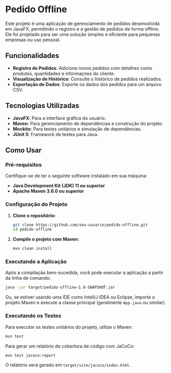 # Pedido Offline

Este projeto é uma aplicação de gerenciamento de pedidos desenvolvida em JavaFX, permitindo o registro e a gestão de pedidos de forma offline. Ele foi projetado para ser uma solução simples e eficiente para pequenas empresas ou uso pessoal.

## Funcionalidades

- **Registro de Pedidos**: Adicione novos pedidos com detalhes como produtos, quantidades e informações do cliente.
- **Visualização de Histórico**: Consulte o histórico de pedidos realizados.
- **Exportação de Dados**: Exporte os dados dos pedidos para um arquivo CSV.

## Tecnologias Utilizadas

- **JavaFX**: Para a interface gráfica do usuário.
- **Maven**: Para gerenciamento de dependências e construção do projeto.
- **Mockito**: Para testes unitários e simulação de dependências.
- **JUnit 5**: Framework de testes para Java.

## Como Usar

### Pré-requisitos

Certifique-se de ter o seguinte software instalado em sua máquina:

- **Java Development Kit (JDK) 11 ou superior**
- **Apache Maven 3.6.0 ou superior**

### Configuração do Projeto

1. **Clone o repositório:**

   ```bash
   git clone https://github.com/seu-usuario/pedido-offline.git
   cd pedido-offline
   ```

2. **Compile o projeto com Maven:**

   ```bash
   mvn clean install
   ```

### Executando a Aplicação

Após a compilação bem-sucedida, você pode executar a aplicação a partir da linha de comando:

```bash
java -jar target/pedido-offline-1.0-SNAPSHOT.jar
```

Ou, se estiver usando uma IDE como IntelliJ IDEA ou Eclipse, importe o projeto Maven e execute a classe principal (geralmente `App.java` ou similar).

### Executando os Testes

Para executar os testes unitários do projeto, utilize o Maven:

```bash
mvn test
```

Para gerar um relatório de cobertura de código com JaCoCo:

```bash
mvn test jacoco:report
```

O relatório será gerado em `target/site/jacoco/index.html`.